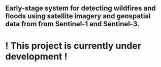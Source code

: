 ## Early-stage system for detecting wildfires and floods using satellite imagery and geospatial data from from Sentinel-1 and Sentinel-3.
# ! This project is currently under development !